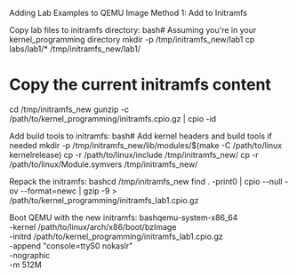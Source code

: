 Adding Lab Examples to QEMU Image
Method 1: Add to Initramfs

Copy lab files to initramfs directory:
bash# Assuming you're in your kernel_programming directory
mkdir -p /tmp/initramfs_new/lab1
cp labs/lab1/* /tmp/initramfs_new/lab1/

# Copy the current initramfs content
cd /tmp/initramfs_new
gunzip -c /path/to/kernel_programming/initramfs.cpio.gz | cpio -id

Add build tools to initramfs:
bash# Add kernel headers and build tools if needed
mkdir -p /tmp/initramfs_new/lib/modules/$(make -C /path/to/linux kernelrelease)
cp -r /path/to/linux/include /tmp/initramfs_new/
cp -r /path/to/linux/Module.symvers /tmp/initramfs_new/

Repack the initramfs:
bashcd /tmp/initramfs_new
find . -print0 | cpio --null -ov --format=newc | gzip -9 > \
  /path/to/kernel_programming/initramfs_lab1.cpio.gz

Boot QEMU with the new initramfs:
bashqemu-system-x86_64 \
  -kernel /path/to/linux/arch/x86/boot/bzImage \
  -initrd /path/to/kernel_programming/initramfs_lab1.cpio.gz \
  -append "console=ttyS0 nokaslr" \
  -nographic \
  -m 512M